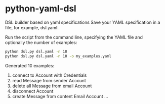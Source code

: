 # python-yaml-dsl
DSL builder based on yaml specifications
Save your YAML specification in a file, for example, 
dsl.yaml.

Run the script from the command line, 
specifying the YAML file and optionally the number of examples:

```bash
python dsl.py dsl.yaml -n 10
python dsl.py dsl.yaml -n 10 -o my_examples.yaml
```

Generated 10 examples:
1. connect to Account with Credentials
2. read Message from sender Account
3. delete all Message from email Account
4. disconnect Account
5. create Message from content Email Account
...